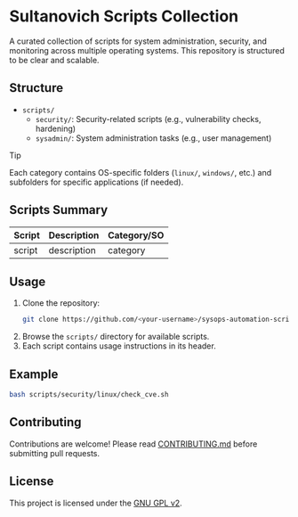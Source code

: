 # Sultanovich Scripts Collection

A curated collection of scripts for system administration, security, and monitoring across multiple operating systems. This repository is structured to be clear and scalable.

## Structure

- `scripts/`
  - `security/`: Security-related scripts (e.g., vulnerability checks, hardening)
  - `sysadmin/`: System administration tasks (e.g., user management)


> [!TIP]
> Each category contains OS-specific folders (`linux/`, `windows/`, etc.) and subfolders for specific applications (if needed).

## Scripts Summary

| Script                                                                                       | Description                          | Category/SO        |
|----------------------------------------------------------------------------------------------|--------------------------------------|--------------------|
| script | description | category |


## Usage

1. Clone the repository:
   ```bash
   git clone https://github.com/<your-username>/sysops-automation-scripts.git
   ```
2. Browse the `scripts/` directory for available scripts.
3. Each script contains usage instructions in its header.

## Example

```bash
bash scripts/security/linux/check_cve.sh
```

## Contributing

Contributions are welcome! Please read [CONTRIBUTING.md](CONTRIBUTING.md) before submitting pull requests.

## License

This project is licensed under the [GNU GPL v2](LICENSE).